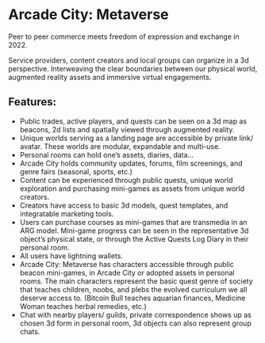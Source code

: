 # Arcade City: Metaverse

Peer to peer commerce meets freedom of expression and exchange in 2022.


Service providers, content creators and local groups can organize in a 3d perspective. Interweaving the clear boundaries between our physical world, augmented reality assets and immersive virtual engagements.

## Features:
 
* Public trades, active players, and quests can be seen on a 3d map as beacons, 2d lists and spatially viewed through augmented reality.
* Unique worlds serving as a landing page are accessible by private link/ avatar. These worlds are modular, expandable and multi-use.
* Personal rooms can hold one’s assets, diaries, data…
* Arcade City holds community updates, forums, film screenings, and genre fairs (seasonal, sports, etc.) 
* Content can be experienced through public quests, unique world exploration and purchasing mini-games as assets from unique world creators. 
* Creators have access to basic 3d models, quest templates, and integratable marketing tools.
* Users can purchase courses as mini-games that are transmedia in an ARG model. Mini-game progress can be seen in the representative 3d object’s physical state, or through the Active Quests Log Diary in their personal room.
* All users have lightning wallets.
* Arcade City: Metaverse has characters accessible through public beacon mini-games, in Arcade City or adopted assets in personal rooms. The main characters represent the basic quest genre of society that teaches children, noobs, and plebs the evolved curriculum we all deserve access to. (Bitcoin Bull teaches aquarian finances, Medicine Woman teaches herbal remedies, etc.)
* Chat with nearby players/ guilds, private correspondence shows up as chosen 3d form in personal room, 3d objects can also represent group chats.

